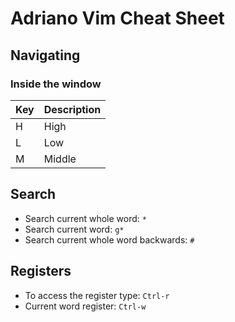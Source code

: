 # Adriano Vim Cheat Sheet

## Navigating

### Inside the window 

|Key | Description |
|----|-------------|
| H | High |
| L | Low |
| M | Middle |

## Search

* Search current whole word: `*`
* Search current word: `g*`
* Search current whole word backwards: `#`

## Registers

* To access the register type: `Ctrl-r`
* Current word register: `Ctrl-w`




